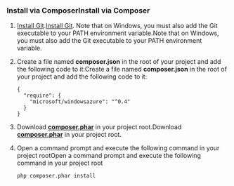 ### <a name="install-via-composer"></a><span data-ttu-id="9433e-101">Install via Composer</span><span class="sxs-lookup"><span data-stu-id="9433e-101">Install via Composer</span></span>
1. <span data-ttu-id="9433e-102">[Install Git][install-git].</span><span class="sxs-lookup"><span data-stu-id="9433e-102">[Install Git][install-git].</span></span> <span data-ttu-id="9433e-103">Note that on Windows, you must also add the Git executable to your PATH environment variable.</span><span class="sxs-lookup"><span data-stu-id="9433e-103">Note that on Windows, you must also add the Git executable to your PATH environment variable.</span></span> 
2. <span data-ttu-id="9433e-104">Create a file named **composer.json** in the root of your project and add the following code to it:</span><span class="sxs-lookup"><span data-stu-id="9433e-104">Create a file named **composer.json** in the root of your project and add the following code to it:</span></span>
   
    ```
    {
      "require": {
        "microsoft/windowsazure": "^0.4"
      }
    }
    ```
3. <span data-ttu-id="9433e-105">Download **[composer.phar][composer-phar]** in your project root.</span><span class="sxs-lookup"><span data-stu-id="9433e-105">Download **[composer.phar][composer-phar]** in your project root.</span></span>
4. <span data-ttu-id="9433e-106">Open a command prompt and execute the following command in your project root</span><span class="sxs-lookup"><span data-stu-id="9433e-106">Open a command prompt and execute the following command in your project root</span></span>
   
    ```
    php composer.phar install
    ```

[php-sdk-github]: http://go.microsoft.com/fwlink/?LinkId=252719
[install-git]: http://git-scm.com/book/en/Getting-Started-Installing-Git
[download-SDK-PHP]: ../articles/php-download-sdk.md
[composer-phar]: http://getcomposer.org/composer.phar
